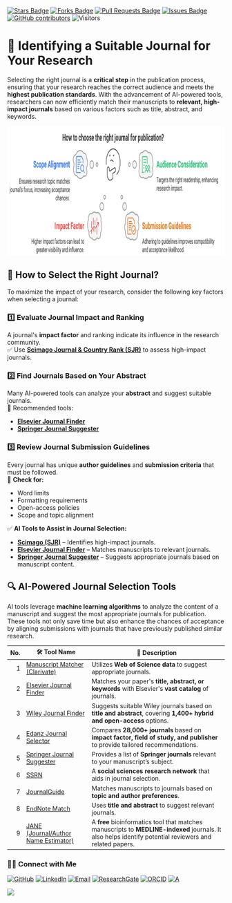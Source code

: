 <a href="https://github.com/drshahizan/short-course/stargazers"><img src="https://img.shields.io/github/stars/drshahizan/short-course" alt="Stars Badge"/></a>
<a href="https://github.com/drshahizan/short-course/network/members"><img src="https://img.shields.io/github/forks/drshahizan/short-course" alt="Forks Badge"/></a>
<a href="https://github.com/drshahizan/short-course/pulls"><img src="https://img.shields.io/github/issues-pr/drshahizan/short-course" alt="Pull Requests Badge"/></a>
<a href="https://github.com/drshahizan/short-course"><img src="https://img.shields.io/github/issues/drshahizan/short-course" alt="Issues Badge"/></a>
<a href="https://github.com/drshahizan/short-course/graphs/contributors"><img alt="GitHub contributors" src="https://img.shields.io/github/contributors/drshahizan/short-course?color=2b9348"></a>
![Visitors](https://api.visitorbadge.io/api/visitors?path=https%3A%2F%2Fgithub.com%2Fdrshahizan%2Fshort-course&labelColor=%23d9e3f0&countColor=%23697689&style=flat)

# 📌 Identifying a Suitable Journal for Your Research

Selecting the right journal is a **critical step** in the publication process, ensuring that your research reaches the correct audience and meets the **highest publication standards**. With the advancement of AI-powered tools, researchers can now efficiently match their manuscripts to **relevant, high-impact journals** based on various factors such as title, abstract, and keywords.

<a href="https://github.com/drshahizan/short-course/blob/main/workshop/25AIwriting">
 <img src="journal.png" alt="Dr Shahizan AI tools"  height="300">
</a>
  
## 🎯 **How to Select the Right Journal?**
To maximize the impact of your research, consider the following key factors when selecting a journal:

### **1️⃣ Evaluate Journal Impact and Ranking**  
A journal's **impact factor** and ranking indicate its influence in the research community.  
✅ Use **[Scimago Journal & Country Rank (SJR)](https://www.scimagojr.com/)** to assess high-impact journals.

### **2️⃣ Find Journals Based on Your Abstract**  
Many AI-powered tools can analyze your **abstract** and suggest suitable journals.  
🔹 Recommended tools:  
- **[Elsevier Journal Finder](https://journalfinder.elsevier.com/)**  
- **[Springer Journal Suggester](https://journalsuggester.springer.com/)**  

### **3️⃣ Review Journal Submission Guidelines**  
Every journal has unique **author guidelines** and **submission criteria** that must be followed.  
📌 **Check for:**  
- Word limits  
- Formatting requirements  
- Open-access policies  
- Scope and topic alignment  

✅ **AI Tools to Assist in Journal Selection:**  
- **[Scimago (SJR)](https://www.scimagojr.com/)** – Identifies high-impact journals.  
- **[Elsevier Journal Finder](https://journalfinder.elsevier.com/)** – Matches manuscripts to relevant journals.  
- **[Springer Journal Suggester](https://journalsuggester.springer.com/)** – Suggests appropriate journals based on manuscript content.  

## 🔍 **AI-Powered Journal Selection Tools**
AI tools leverage **machine learning algorithms** to analyze the content of a manuscript and suggest the most appropriate journals for publication. These tools not only save time but also enhance the chances of acceptance by aligning submissions with journals that have previously published similar research.

|  No. | 🛠 **Tool Name** | 📖 **Description** |
| ---: | ---------------- | ------------------ |
| 1 | [Manuscript Matcher (Clarivate)](https://mjl.clarivate.com/manuscript-matcher) | Utilizes **Web of Science data** to suggest appropriate journals. |
| 2 | [Elsevier Journal Finder](https://journalfinder.elsevier.com/) | Matches your paper's **title, abstract, or keywords** with Elsevier's **vast catalog** of journals. |
| 3| [Wiley Journal Finder](https://journalfinder.wiley.com/search?type=match) | Suggests suitable Wiley journals based on **title and abstract**, covering **1,400+ hybrid and open-access** options. |
| 4 | [Edanz Journal Selector](https://www.edanz.com/journal-selector) | Compares **28,000+ journals** based on **impact factor, field of study, and publisher** to provide tailored recommendations. |
| 5 | [Springer Journal Suggester](https://journalsuggester.springer.com/) | Provides a list of **Springer journals** relevant to your manuscript’s subject. |
| 6 | [SSRN](https://www.ssrn.com/index.cfm/en/) | A **social sciences research network** that aids in journal selection. |
| 7 | [JournalGuide](https://www.journalguide.com/) | Matches manuscripts to journals based on **topic and author preferences**. |
| 8 | [EndNote Match](https://support.clarivate.com/Endnote/s/article/EndNote-Manuscript-Matcher?language=en_US) | Uses **title and abstract** to suggest relevant journals. |
| 9 | [JANE (Journal/Author Name Estimator)](https://jane.biosemantics.org/) | A **free** bioinformatics tool that matches manuscripts to **MEDLINE-indexed** journals. It also helps identify potential reviewers and related papers. |


### 🙌🏻 Connect with Me
<p align="left">
    <a href="https://github.com/drshahizan" target="_blank"><img alt="GitHub" src="https://img.shields.io/badge/-@drshahizan-181717?style=flat-square&logo=GitHub&logoColor=white"></a>
    <a href="https://www.linkedin.com/in/drshahizan" target="_blank"><img alt="LinkedIn" src="https://img.shields.io/badge/-drshahizan-blue?style=flat-square&logo=Linkedin&logoColor=white&link=https://www.linkedin.com/in/drshahizan/"></a>
    <a href="mailto:shahizan@utm.my" target="_blank"><img alt="Email" src="https://img.shields.io/badge/-shahizan@utm.my-c14438?style=flat-square&logo=Gmail&logoColor=white&link=mailto:shahizan@utm.my.com"></a>
    <a href="https://www.researchgate.net/profile/Mohd-Othman-28" target="_blank"><img alt="ResearchGate" src="https://img.shields.io/badge/-ResearchGate-00CCBB?style=flat-square&logo=ResearchGate&logoColor=white"></a>
    <a href="https://orcid.org/0000-0003-4261-1873" target="_blank"><img alt="ORCID" src="https://img.shields.io/badge/-ORCID-A6CE39?style=flat-square&logo=ORCID&logoColor=white"></a> 
 <a href="https://visitorbadge.io/status?path=https%3A%2F%2Fgithub.com%2Fdrshahizan" target="_blank"><img alt="A" src="https://api.visitorbadge.io/api/visitors?path=https%3A%2F%2Fgithub.com%2Fdrshahizan&labelColor=%23697689&countColor=%23555555&style=plastic"></a>
 
![](https://hit.yhype.me/github/profile?user_id=81284918)
</p>


